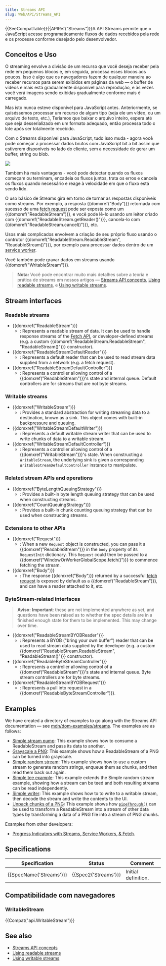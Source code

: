 ```yaml
---
title: Streams API
slug: Web/API/Streams_API
---
```

{{SeeCompatTable}}{{APIRef("Streams")}}A API Streams permite que o JavaScript acesse programaticamente fluxos de dados recebidos pela rede e os processe conforme desejado pelo desenvolvedor.

## Conceitos e Uso

O streaming envolve a divisão de um recurso que você deseja receber pela rede em pequenos blocos e, em seguida, processa esses blocos aos poucos. Isso é algo que os navegadores fazem de qualquer maneira ao receber recursos para serem exibidos em páginas da web — o buffer de vídeos e mais está gradualmente disponível para reprodução, e às vezes você verá imagens sendo exibidas gradualmente conforme mais é carregado.

Mas isto nunca esteve disponível para JavaScript antes. Anteriormente, se quiséssemos processar um recurso de algum tipo (seja ele um vídeo, ou um arquivo de texto, etc.), Teríamos que baixar o arquivo inteiro, espera até que seja desserializado em um formato adequado, então processa todo o lote após ser totalmente recebido.

Com o Streams disponível para JavaScript, tudo isso muda - agora você pode começar a processar dados brutos com JavaScript bit a bit assim que estiverem disponíveis no lado do cliente, sem a necessidade de gerar um buffer, string ou blob.

![](https://mdn.mozillademos.org/files/15817/Concept.png)

Também há mais vantagens - você pode detectar quando os fluxos começam ou terminam, encadeia os fluxos juntos, trata os erros e cancela os fluxos quando necessário e reage à velocidade em que o fluxo está sendo lido.

O uso básico de Streams gira em torno de tornar as respostas disponíveis como streams. Por exemplo, a resposta {{domxref("Body")}} retornada com sucesso de uma [fetch request](/pt-BR/docs/Web/API/WindowOrWorkerGlobalScope/fetch) pode ser exposta como um {{domxref("ReadableStream")}}, e você pode lê-lo usando um leitor criado com {{domxref("ReadableStream.getReader()")}}, cancela-lo com {{domxref("ReadableStream.cancel()")}}, etc.

Usos mais complicados envolvem a criação de seu próprio fluxo usando o contrutor {{domxref("ReadableStream.ReadableStream", "ReadableStream()")}}, por exemplo para processar dados dentro de um [service worker](/pt-BR/docs/Web/API/Service_Worker_API).

Você também pode gravar dados em streams usando {{domxref("WritableStream")}}.

> **Nota:** Você pode encontrar muito mais detalhes sobre a teoria e prática de streams em nossos artigos — [Streams API concepts](/pt-BR/docs/Web/API/Streams_API/Concepts), [Using readable streams](/pt-BR/docs/Web/API/Streams_API/Using_readable_streams), e [Using writable streams](/pt-BR/docs/Web/API/Streams_API/Using_writable_streams).

## Stream interfaces

### Readable streams

- {{domxref("ReadableStream")}}
  - : Represents a readable stream of data. It can be used to handle response streams of the [Fetch API](/pt-BR/docs/Web/API/Fetch_API), or developer-defined streams (e.g. a custom {{domxref("ReadableStream.ReadableStream", "ReadableStream()")}} constructor).
- {{domxref("ReadableStreamDefaultReader")}}
  - : Represents a default reader that can be used to read stream data supplied from a network (e.g. a fetch request).
- {{domxref("ReadableStreamDefaultController")}}
  - : Represents a controller allowing control of a {{domxref("ReadableStream")}}'s state and internal queue. Default controllers are for streams that are not byte streams.

### Writable streams

- {{domxref("WritableStream")}}
  - : Provides a standard abstraction for writing streaming data to a destination, known as a sink. This object comes with built-in backpressure and queuing.
- {{domxref("WritableStreamDefaultWriter")}}
  - : Represents a default writable stream writer that can be used to write chunks of data to a writable stream.
- {{domxref("WritableStreamDefaultController")}}
  - : Represents a controller allowing control of a {{domxref("WritableStream")}}'s state. When constructing a `WritableStream`, the underlying sink is given a corresponding `WritableStreamDefaultController` instance to manipulate.

### Related stream APIs and operations

- {{domxref("ByteLengthQueuingStrategy")}}
  - : Provides a built-in byte length queuing strategy that can be used when constructing streams.
- {{domxref("CountQueuingStrategy")}}
  - : Provides a built-in chunk counting queuing strategy that can be used when constructing streams.

### Extensions to other APIs

- {{domxref("Request")}}
  - : When a new `Request` object is constructed, you can pass it a {{domxref("ReadableStream")}} in the `body` property of its `RequestInit` dictionary. This `Request` could then be passed to a {{domxref("WindowOrWorkerGlobalScope.fetch()")}} to commence fetching the stream.
- {{domxref("Body")}}
  - : The response {{domxref("Body")}} returned by a successful [fetch request](/pt-BR/docs/Web/API/WindowOrWorkerGlobalScope/fetch) is exposed by default as a {{domxref("ReadableStream")}}, and can have a reader attached to it, etc.

### ByteStream-related interfaces

> **Aviso:** **Important**: these are not implemented anywhere as yet, and questions have been raised as to whether the spec details are in a finished enough state for them to be implemented. This may change over time.

- {{domxref("ReadableStreamBYOBReader")}}
  - : Represents a BYOB ("bring your own buffer") reader that can be used to read stream data supplied by the developer (e.g. a custom {{domxref("ReadableStream.ReadableStream", "ReadableStream()")}} constructor).
- {{domxref("ReadableByteStreamController")}}
  - : Represents a controller allowing control of a {{domxref("ReadableStream")}}'s state and internal queue. Byte stream controllers are for byte streams.
- {{domxref("ReadableStreamBYOBRequest")}}
  - : Represents a pull into request in a {{domxref("ReadableByteStreamController")}}.

## Examples

We have created a directory of examples to go along with the Streams API documentation — see [mdn/dom-examples/streams](https://github.com/mdn/dom-examples/tree/master/streams). The examples are as follows:

- [Simple stream pump](http://mdn.github.io/dom-examples/streams/simple-pump/): This example shows how to consume a ReadableStream and pass its data to another.
- [Grayscale a PNG](http://mdn.github.io/dom-examples/streams/grayscale-png/): This example shows how a ReadableStream of a PNG can be turned into grayscale.
- [Simple random stream](http://mdn.github.io/dom-examples/streams/simple-random-stream/): This example shows how to use a custom stream to generate random strings, enqueue them as chunks, and then read them back out again.
- [Simple tee example](http://mdn.github.io/dom-examples/streams/simple-tee-example/): This example extends the Simple random stream example, showing how a stream can be teed and both resulting streams can be read independently.
- [Simple writer](http://mdn.github.io/dom-examples/streams/simple-writer/): This example shows how to to write to a writable stream, then decode the stream and write the contents to the UI.
- [Unpack chunks of a PNG](http://mdn.github.io/dom-examples/streams/png-transform-stream/): This example shows how [`pipeThrough()`](/pt-BR/docs/Web/API/ReadableStream/pipeThrough) can be used to transform a ReadableStream into a stream of other data types by transforming a data of a PNG file into a stream of PNG chunks.

Examples from other developers:

- [Progress Indicators with Streams, Service Workers, & Fetch](https://fetch-progress.anthum.com/).

## Specifications

| Specification                    | Status                       | Comment             |
| -------------------------------- | ---------------------------- | ------------------- |
| {{SpecName('Streams')}} | {{Spec2('Streams')}} | Initial definition. |

## Compatibilidade com navegadores

### WritableStream

{{Compat("api.WritableStream")}}

## See also

- [Streams API concepts](/pt-BR/docs/Web/API/Streams_API/Concepts)
- [Using readable streams](/pt-BR/docs/Web/API/Streams_API/Using_readable_streams)
- [Using writable streams](/pt-BR/docs/Web/API/Streams_API/Using_writable_streams)
